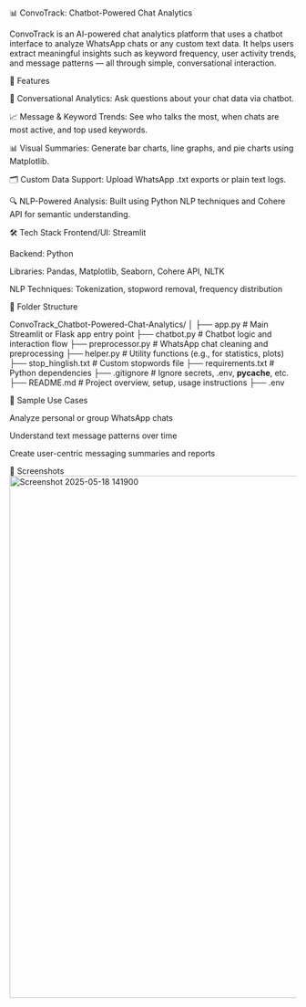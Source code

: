 📊 ConvoTrack: Chatbot-Powered Chat Analytics

ConvoTrack is an AI-powered chat analytics platform that uses a chatbot interface to analyze WhatsApp chats or any custom text data. It helps users extract meaningful insights such as keyword frequency, user activity trends, and message patterns — all through simple, conversational interaction.



🚀 Features

🧠 Conversational Analytics: Ask questions about your chat data via chatbot.

📈 Message & Keyword Trends: See who talks the most, when chats are most active, and top used keywords.

📊 Visual Summaries: Generate bar charts, line graphs, and pie charts using Matplotlib.

🗂 Custom Data Support: Upload WhatsApp .txt exports or plain text logs.

🔍 NLP-Powered Analysis: Built using Python NLP techniques and Cohere API for semantic understanding.



🛠️ Tech Stack
Frontend/UI: Streamlit

Backend: Python

Libraries: Pandas, Matplotlib, Seaborn, Cohere API, NLTK

NLP Techniques: Tokenization, stopword removal, frequency distribution



📂 Folder Structure

ConvoTrack_Chatbot-Powered-Chat-Analytics/
│
├── app.py                          # Main Streamlit or Flask app entry point
├── chatbot.py                      # Chatbot logic and interaction flow
├── preprocessor.py                 # WhatsApp chat cleaning and preprocessing
├── helper.py                       # Utility functions (e.g., for statistics, plots)
├── stop_hinglish.txt               # Custom stopwords file
├── requirements.txt                # Python dependencies
├── .gitignore                      # Ignore secrets, .env, __pycache__, etc.
├── README.md                       # Project overview, setup, usage instructions
├── .env          



🧠 Sample Use Cases

Analyze personal or group WhatsApp chats

Understand text message patterns over time

Create user-centric messaging summaries and reports

📸 Screenshots
<img width="1919" height="915" alt="Screenshot 2025-05-18 141900" src="https://github.com/user-attachments/assets/5439020d-2227-40c4-9c1f-0780b159767b" />
